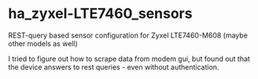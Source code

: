 # ha_zyxel-LTE7460_sensors
REST-query based sensor configuration for Zyxel LTE7460-M608 (maybe other models as well)

I tried to figure out how to scrape data from modem gui, but found out that the device answers to rest queries - even without authentication.  
